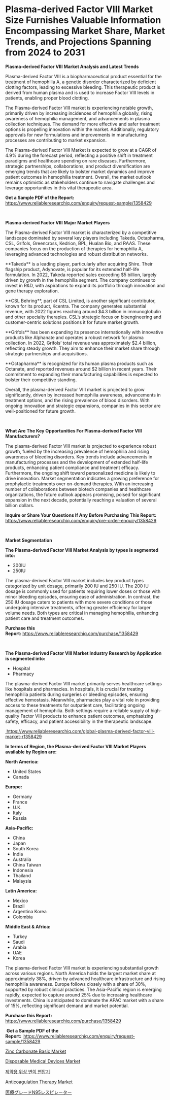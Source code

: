 <p><h1>Plasma-derived Factor VIII Market Size Furnishes Valuable Information Encompassing Market Share, Market Trends, and Projections Spanning from 2024 to 2031</h1></p><p><strong>Plasma-derived Factor VIII Market Analysis and Latest Trends</strong></p>
<p><p>Plasma-derived Factor VIII is a biopharmaceutical product essential for the treatment of hemophilia A, a genetic disorder characterized by deficient clotting factors, leading to excessive bleeding. This therapeutic product is derived from human plasma and is used to increase Factor VIII levels in patients, enabling proper blood clotting. </p><p>The Plasma-derived Factor VIII market is experiencing notable growth, primarily driven by increasing incidences of hemophilia globally, rising awareness of hemophilia management, and advancements in plasma collection techniques. The demand for more effective and safer treatment options is propelling innovation within the market. Additionally, regulatory approvals for new formulations and improvements in manufacturing processes are contributing to market expansion. </p><p>The Plasma-derived Factor VIII Market is expected to grow at a CAGR of 4.9% during the forecast period, reflecting a positive shift in treatment paradigms and healthcare spending on rare diseases. Furthermore, strategic partnerships, collaborations, and product diversification are emerging trends that are likely to bolster market dynamics and improve patient outcomes in hemophilia treatment. Overall, the market outlook remains optimistic as stakeholders continue to navigate challenges and leverage opportunities in this vital therapeutic area.</p></p>
<p><strong>Get a Sample PDF of the Report:&nbsp;</strong> <a href="https://www.reliableresearchiq.com/enquiry/request-sample/1358429">https://www.reliableresearchiq.com/enquiry/request-sample/1358429</a></p>
<p>&nbsp;</p>
<p><strong>Plasma-derived Factor VIII Major Market Players</strong></p>
<p><p>The Plasma-derived Factor VIII market is characterized by a competitive landscape dominated by several key players including Takeda, Octapharma, CSL, Grifols, Greencross, Kedrion, BPL, Hualan Bio, and RAAS. These companies focus on the production of therapies for hemophilia A, leveraging advanced technologies and robust distribution networks.</p><p>**Takeda** is a leading player, particularly after acquiring Shire. Their flagship product, Adynovate, is popular for its extended half-life formulation. In 2022, Takeda reported sales exceeding $5 billion, largely driven by growth in the hemophilia segment. The company continues to invest in R&D, with aspirations to expand its portfolio through innovation and gene therapy exploration.</p><p>**CSL Behring**, part of CSL Limited, is another significant contributor, known for its product, Kcentra. The company generates substantial revenue, with 2022 figures reaching around $4.3 billion in immunoglobulin and other specialty therapies. CSL’s strategic focus on bioengineering and customer-centric solutions positions it for future market growth.</p><p>**Grifols** has been expanding its presence internationally with innovative products like Alphanate and operates a robust network for plasma collection. In 2022, Grifols’ total revenue was approximately $2.4 billion, reflecting steady growth. They aim to enhance their market share through strategic partnerships and acquisitions.</p><p>**Octapharma** is recognized for its human plasma products such as Octanate, and reported revenues around $2 billion in recent years. Their commitment to expanding their manufacturing capabilities is expected to bolster their competitive standing.</p><p>Overall, the plasma-derived Factor VIII market is projected to grow significantly, driven by increased hemophilia awareness, advancements in treatment options, and the rising prevalence of blood disorders. With ongoing innovation and strategic expansions, companies in this sector are well-positioned for future growth.</p></p>
<p>&nbsp;</p>
<p><strong>What Are The Key Opportunities For Plasma-derived Factor VIII Manufacturers?</strong></p>
<p><p>The plasma-derived Factor VIII market is projected to experience robust growth, fueled by the increasing prevalence of hemophilia and rising awareness of bleeding disorders. Key trends include advancements in manufacturing processes and the development of extended half-life products, enhancing patient compliance and treatment efficacy. Furthermore, the ongoing shift toward personalized medicine is likely to drive innovation. Market segmentation indicates a growing preference for prophylactic treatments over on-demand therapies. With an increasing number of collaborations between biotech companies and healthcare organizations, the future outlook appears promising, poised for significant expansion in the next decade, potentially reaching a valuation of several billion dollars.</p></p>
<p><strong>Inquire or Share Your Questions If Any Before Purchasing This Report:</strong> <a href="https://www.reliableresearchiq.com/enquiry/pre-order-enquiry/1358429">https://www.reliableresearchiq.com/enquiry/pre-order-enquiry/1358429</a></p>
<p>&nbsp;</p>
<p><strong>Market Segmentation</strong></p>
<p><strong>The Plasma-derived Factor VIII Market Analysis by types is segmented into:</strong></p>
<p><ul><li>200IU</li><li>250IU</li></ul></p>
<p><p>The plasma-derived Factor VIII market includes key product types categorized by unit dosage, primarily 200 IU and 250 IU. The 200 IU dosage is commonly used for patients requiring lower doses or those with minor bleeding episodes, ensuring ease of administration. In contrast, the 250 IU dosage caters to patients with more severe conditions or those undergoing intensive treatments, offering greater efficiency for larger volume needs. Both types are critical in managing hemophilia, enhancing patient care and treatment outcomes.</p></p>
<p><strong>Purchase this Report:&nbsp;</strong><a href="https://www.reliableresearchiq.com/purchase/1358429">https://www.reliableresearchiq.com/purchase/1358429</a></p>
<p>&nbsp;</p>
<p><strong>The Plasma-derived Factor VIII Market Industry Research by Application is segmented into:</strong></p>
<p><ul><li>Hospital</li><li>Pharmacy</li></ul></p>
<p><p>The plasma-derived Factor VIII market primarily serves healthcare settings like hospitals and pharmacies. In hospitals, it is crucial for treating hemophilia patients during surgeries or bleeding episodes, ensuring effective hemostasis. Meanwhile, pharmacies play a vital role in providing access to these treatments for outpatient care, facilitating ongoing management of hemophilia. Both settings require a reliable supply of high-quality Factor VIII products to enhance patient outcomes, emphasizing safety, efficacy, and patient accessibility in the therapeutic landscape.</p></p>
<p><a href="https://www.reliableresearchiq.com/global-plasma-derived-factor-viii-market-r1358429">&nbsp;https://www.reliableresearchiq.com/global-plasma-derived-factor-viii-market-r1358429</a></p>
<p><strong>In terms of Region, the Plasma-derived Factor VIII Market Players available by Region are:</strong></p>
<p>
    <p> <strong> North America: </strong>
        <ul>
            <li>United States</li>
            <li>Canada</li>
        </ul>
        </p> 
    <p> <strong> Europe: </strong>
        <ul>
            <li>Germany</li>
            <li>France</li>
            <li>U.K.</li>
            <li>Italy</li>
            <li>Russia</li>
        </ul>
        </p> 
    <p> <strong> Asia-Pacific: </strong>
        <ul>
            <li>China</li>
            <li>Japan</li>
            <li>South Korea</li>
            <li>India</li>
            <li>Australia</li>
            <li>China Taiwan</li>
            <li>Indonesia</li>
            <li>Thailand</li>
            <li>Malaysia</li>
        </ul>
        </p> 
    <p> <strong> Latin America: </strong>
        <ul>
            <li>Mexico</li>
            <li>Brazil</li>
            <li>Argentina Korea</li>
            <li>Colombia</li>
        </ul>
        </p> 
    <p> <strong> Middle East & Africa: </strong>
        <ul>
            <li>Turkey</li>
            <li>Saudi</li>
            <li>Arabia</li>
            <li>UAE</li>
            <li>Korea</li>
        </ul>
    </p>
    </p>
<p><p>The plasma-derived Factor VIII market is experiencing substantial growth across various regions. North America holds the largest market share at approximately 38%, driven by advanced healthcare infrastructure and rising hemophilia awareness. Europe follows closely with a share of 30%, supported by robust clinical practices. The Asia-Pacific region is emerging rapidly, expected to capture around 25% due to increasing healthcare investments. China is anticipated to dominate the APAC market with a share of 15%, reflecting significant demand and market potential.</p></p>
<p><strong>Purchase this Report: </strong><a href="https://www.reliableresearchiq.com/purchase/1358429">https://www.reliableresearchiq.com/purchase/1358429</a></p>
<p>&nbsp;<strong>Get a Sample PDF of the Report:&nbsp;&nbsp;</strong><a href="https://www.reliableresearchiq.com/enquiry/request-sample/1358429">https://www.reliableresearchiq.com/enquiry/request-sample/1358429</a></p>
<p><strong></strong></p>
<p><p><a href="https://issuu.com/reportprime-2/docs/zinc-carbonate-basic-market-size-20_bd1847837cadec">Zinc Carbonate Basic Market</a></p><p><a href="https://www.linkedin.com/pulse/global-disposable-medical-devices-market-size-expected-experience-idxac?trackingId=MIvx0wzfRCK7u35v0tGKug%3D%3D">Disposable Medical Devices Market</a></p><p><a href="https://medium.com/@zoeyjohns1913/%EC%95%BD%EC%A0%9C-%EC%8B%9C%EC%9E%A5-%EC%9D%91%EC%9A%A9%EC%9D%84-%EC%9C%84%ED%95%9C-%EC%9C%84%EC%83%81-%EC%9D%B4%EB%8F%99-%EB%B3%80%EC%95%95%EA%B8%B0%EC%9D%98-%EC%97%AD%ED%95%A0-%EC%9D%BC%EB%B0%98-%EA%B0%80%EB%B3%80-%EC%86%8D%EB%8F%84-%EA%B5%AC%EB%8F%99-%EA%B3%A0%EC%84%B1%EB%8A%A5-%EA%B0%80%EB%B3%80-%EC%86%8D%EB%8F%84-%EA%B5%AC%EB%8F%99-%EB%B0%8F-%EC%8B%9C%EC%9E%A5-%EC%9C%A0%ED%98%95-p-1-250-kva-1-250-kva-p-5-000-486b2a5699d2">제약용 위상 변이 변압기</a></p><p><a href="https://www.linkedin.com/pulse/anticoagulation-therapy-market-forecast-global-trends-analysis-syzwe?trackingId=ijgUNpSbTka5uQhiaSu1jQ%3D%3D">Anticoagulation Therapy Market</a></p><p><a href="https://medium.com/@adfwe254/medical-grade-n95-respirator-market-%E3%81%AF-%E3%82%B3%E3%82%B9%E3%83%88%E7%AE%A1%E7%90%86%E3%81%A8%E5%8A%B9%E7%8E%87%E5%90%91%E4%B8%8A%E3%82%92%E5%84%AA%E5%85%88%E3%81%97%E3%81%BE%E3%81%99-%E3%81%95%E3%82%89%E3%81%AB-%E5%A0%B1%E5%91%8A%E6%9B%B8%E3%81%AF%E5%B8%82%E5%A0%B4%E3%81%AE%E9%9C%80%E8%A6%81%E9%9D%A2%E3%81%A8%E4%BE%9B%E7%B5%A6%E9%9D%A2%E3%81%AE%E4%B8%A1%E6%96%B9%E3%82%92%E3%82%AB%E3%83%90%E3%83%BC%E3%81%97%E3%81%A6%E3%81%84%E3%81%BE%E3%81%99-medical-f2e08d1ba1c8">医療グレードN95レスピレーター</a></p></p>